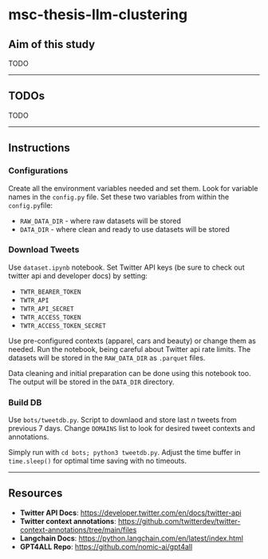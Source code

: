 # **msc-thesis-llm-clustering**

## **Aim of this study**
TODO

---

## **TODOs**
TODO

---

## **Instructions**
### Configurations
Create all the environment variables needed and set them. Look for variable names in the ```config.py``` file. Set these two variables from within the ```config.py```file:
- ```RAW_DATA_DIR``` - where raw datasets will be stored
- ```DATA_DIR``` - where clean and ready to use datasets will be stored
### Download Tweets
Use ```dataset.ipynb``` notebook. Set Twitter API keys (be sure to check out twitter api and developer docs) by setting:

- ```TWTR_BEARER_TOKEN```
- ```TWTR_API```
- ```TWTR_API_SECRET```
- ```TWTR_ACCESS_TOKEN```
- ```TWTR_ACCESS_TOKEN_SECRET```

Use pre-configured contexts (apparel, cars and beauty) or change them as needed.
Run the notebook, being careful about Twitter api rate limits. The datasets will be stored in the ```RAW_DATA_DIR``` as ```.parquet``` files.

Data cleaning and initial preparation can be done using this notebook too. The output will be stored in the ```DATA_DIR``` directory. 

### Build DB
Use ```bots/tweetdb.py```. Script to downlaod and store last *n* tweets from previous 7 days. Change ```DOMAINS``` list to look for desired tweet contexts and annotations. 

Simply run with ```cd bots; python3 tweetdb.py```. Adjust the time buffer in ```time.sleep()``` for optimal time saving with no timeouts. 

---

## **Resources**
- **Twitter API Docs**: https://developer.twitter.com/en/docs/twitter-api
- **Twitter context annotations**: https://github.com/twitterdev/twitter-context-annotations/tree/main/files
- **Langchain Docs**: https://python.langchain.com/en/latest/index.html
- **GPT4ALL Repo**: https://github.com/nomic-ai/gpt4all